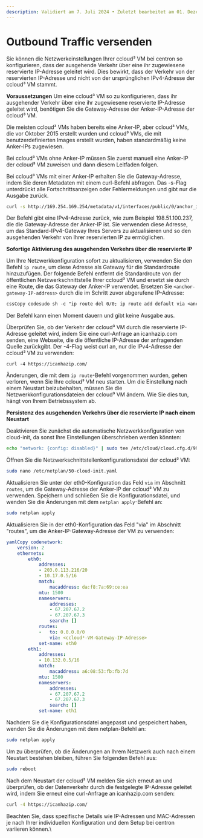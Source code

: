 ```yaml
---
description: Validiert am 7. Juli 2024 • Zuletzt bearbeitet am 01. Dezember 2024
---
```


# Outbound Traffic versenden

Sie können die Netzwerkeinstellungen Ihrer ccloud³ VM bei centron so konfigurieren, dass der ausgehende Verkehr über eine ihr zugewiesene reservierte IP-Adresse geleitet wird. Dies bewirkt, dass der Verkehr von der reservierten IP-Adresse und nicht von der ursprünglichen IPv4-Adresse der ccloud³ VM stammt.

**Voraussetzungen** Um eine ccloud³ VM so zu konfigurieren, dass ihr ausgehender Verkehr über eine ihr zugewiesene reservierte IP-Adresse geleitet wird, benötigen Sie die Gateway-Adresse der Anker-IP-Adresse der ccloud³ VM.

Die meisten ccloud³ VMs haben bereits eine Anker-IP, aber ccloud³ VMs, die vor Oktober 2015 erstellt wurden und ccloud³ VMs, die mit benutzerdefinierten Images erstellt wurden, haben standardmäßig keine Anker-IPs zugewiesen.

Bei ccloud³ VMs ohne Anker-IP müssen Sie zuerst manuell eine Anker-IP der ccloud³ VM zuweisen und dann diesem Leitfaden folgen.

Bei ccloud³ VMs mit einer Anker-IP erhalten Sie die Gateway-Adresse, indem Sie deren Metadaten mit einem curl-Befehl abfragen. Das -s-Flag unterdrückt alle Fortschrittsanzeigen oder Fehlermeldungen und gibt nur die Ausgabe zurück.

```bash
curl -s http://169.254.169.254/metadata/v1/interfaces/public/0/anchor_ipv4/gateway
```

Der Befehl gibt eine IPv4-Adresse zurück, wie zum Beispiel 198.51.100.237, die die Gateway-Adresse der Anker-IP ist. Sie verwenden diese Adresse, um das Standard-IPv4-Gateway Ihres Servers zu aktualisieren und so den ausgehenden Verkehr von Ihrer reservierten IP zu ermöglichen.

**Sofortige Aktivierung des ausgehenden Verkehrs über die reservierte IP**&#x20;

Um Ihre Netzwerkkonfiguration sofort zu aktualisieren, verwenden Sie den Befehl `ip route`, um diese Adresse als Gateway für die Standardroute hinzuzufügen. Der folgende Befehl entfernt die Standardroute von der öffentlichen Netzwerkschnittstelle Ihrer ccloud³ VM und ersetzt sie durch eine Route, die das Gateway der Anker-IP verwendet. Ersetzen Sie `<anchor-gateway-IP-address>` durch die im Schritt zuvor abgerufene IP-Adresse:

```css
cssCopy codesudo sh -c "ip route del 0/0; ip route add default via <anchor-gateway-IP-address> dev eth0"
```

Der Befehl kann einen Moment dauern und gibt keine Ausgabe aus.

Überprüfen Sie, ob der Verkehr der ccloud³ VM durch die reservierte IP-Adresse geleitet wird, indem Sie eine curl-Anfrage an icanhazip.com senden, eine Webseite, die die öffentliche IP-Adresse der anfragenden Quelle zurückgibt. Der -4-Flag weist curl an, nur die IPv4-Adresse der ccloud³ VM zu verwenden:

```arduino
curl -4 https://icanhazip.com/
```

Änderungen, die mit dem `ip route`-Befehl vorgenommen wurden, gehen verloren, wenn Sie Ihre ccloud³ VM neu starten. Um die Einstellung nach einem Neustart beizubehalten, müssen Sie die Netzwerkkonfigurationsdateien der ccloud³ VM ändern. Wie Sie dies tun, hängt von Ihrem Betriebssystem ab.

**Persistenz des ausgehenden Verkehrs über die reservierte IP nach einem Neustart**&#x20;

Deaktivieren Sie zunächst die automatische Netzwerkkonfiguration von cloud-init, da sonst Ihre Einstellungen überschrieben werden könnten:

```bash
echo "network: {config: disabled}" | sudo tee /etc/cloud/cloud.cfg.d/99-disable-network-config.cfg
```

Öffnen Sie die Netzwerkschnittstellenkonfigurationsdatei der ccloud³ VM:

```bash
sudo nano /etc/netplan/50-cloud-init.yaml
```

Aktualisieren Sie unter der eth0-Konfiguration das Feld `via` im Abschnitt `routes`, um die Gateway-Adresse der Anker-IP der ccloud³ VM zu verwenden. Speichern und schließen Sie die Konfigurationsdatei, und wenden Sie die Änderungen mit dem `netplan apply`-Befehl an:

```bash
sudo netplan apply
```

Aktualisieren Sie in der eth0-Konfiguration das Feld "via" im Abschnitt "routes", um die Anker-IP-Gateway-Adresse der VM zu verwenden:

```yaml
yamlCopy codenetwork:
    version: 2
    ethernets:
        eth0:
            addresses:
            - 203.0.113.216/20
            - 10.17.0.5/16
            match:
                macaddress: da:f8:7a:69:ce:ea
            mtu: 1500
            nameservers:
                addresses:
                - 67.207.67.2
                - 67.207.67.3
                search: []
            routes:
            -   to: 0.0.0.0/0
                via: <ccloud³-VM-Gateway-IP-Adresse>
            set-name: eth0
        eth1:
            addresses:
            - 10.132.0.5/16
            match:
                macaddress: a6:08:53:fb:fb:7d
            mtu: 1500
            nameservers:
                addresses:
                - 67.207.67.2
                - 67.207.67.3
                search: []
            set-name: eth1 
```

Nachdem Sie die Konfigurationsdatei angepasst und gespeichert haben, wenden Sie die Änderungen mit dem netplan-Befehl an:

```bash
sudo netplan apply
```

Um zu überprüfen, ob die Änderungen an Ihrem Netzwerk auch nach einem Neustart bestehen bleiben, führen Sie folgenden Befehl aus:

```bash
sudo reboot
```

Nach dem Neustart der ccloud³ VM melden Sie sich erneut an und überprüfen, ob der Datenverkehr durch die festgelegte IP-Adresse geleitet wird, indem Sie erneut eine curl-Anfrage an icanhazip.com senden:

```bash
curl -4 https://icanhazip.com/
```

Beachten Sie, dass spezifische Details wie IP-Adressen und MAC-Adressen je nach Ihrer individuellen Konfiguration und dem Setup bei centron variieren können.\
